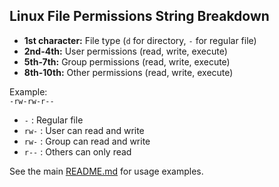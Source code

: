 ## Linux File Permissions String Breakdown

- **1st character:** File type (`d` for directory, `-` for regular file)
- **2nd-4th:** User permissions (read, write, execute)
- **5th-7th:** Group permissions (read, write, execute)
- **8th-10th:** Other permissions (read, write, execute)

Example:  
`-rw-rw-r--`  
- `-` : Regular file  
- `rw-` : User can read and write  
- `rw-` : Group can read and write  
- `r--` : Others can only read

See the main [README.md](../README.md) for usage examples.
